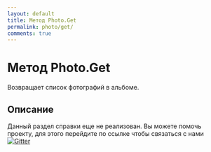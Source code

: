 ```yaml
---
layout: default
title: Метод Photo.Get
permalink: photo/get/
comments: true
---
```

# Метод Photo.Get
Возвращает список фотографий в альбоме.

## Описание
Данный раздел справки еще не реализован. Вы  можете помочь проекту, для этого перейдите по ссылке чтобы связаться с нами [![Gitter](https://badges.gitter.im/Join%20Chat.svg)](https://gitter.im/vknet/vk?utm_source=badge&utm_medium=badge&utm_campaign=pr-badge)
